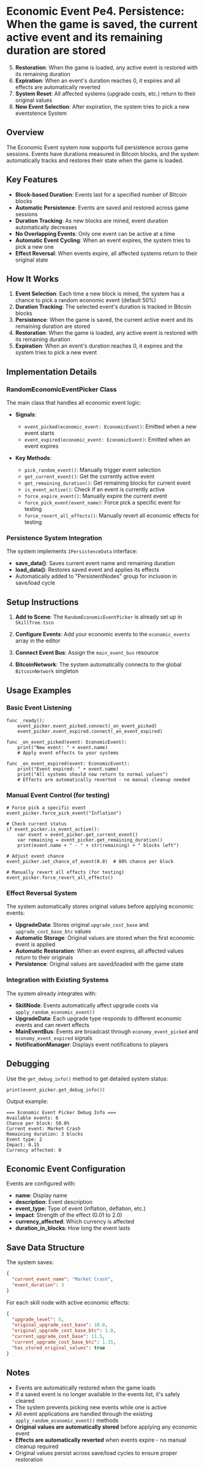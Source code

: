 # Economic Event Pe4. **Persistence**: When the game is saved, the current active event and its remaining duration are stored
5. **Restoration**: When the game is loaded, any active event is restored with its remaining duration
6. **Expiration**: When an event's duration reaches 0, it expires and all effects are automatically reverted
7. **System Reset**: All affected systems (upgrade costs, etc.) return to their original values
8. **New Event Selection**: After expiration, the system tries to pick a new eventstence System

## Overview

The Economic Event system now supports full persistence across game sessions. Events have durations measured in Bitcoin blocks, and the system automatically tracks and restores their state when the game is loaded.

## Key Features

- **Block-based Duration**: Events last for a specified number of Bitcoin blocks
- **Automatic Persistence**: Events are saved and restored across game sessions
- **Duration Tracking**: As new blocks are mined, event duration automatically decreases
- **No Overlapping Events**: Only one event can be active at a time
- **Automatic Event Cycling**: When an event expires, the system tries to pick a new one
- **Effect Reversal**: When events expire, all affected systems return to their original state

## How It Works

1. **Event Selection**: Each time a new block is mined, the system has a chance to pick a random economic event (default 50%)
2. **Duration Tracking**: The selected event's duration is tracked in Bitcoin blocks
3. **Persistence**: When the game is saved, the current active event and its remaining duration are stored
4. **Restoration**: When the game is loaded, any active event is restored with its remaining duration
5. **Expiration**: When an event's duration reaches 0, it expires and the system tries to pick a new event

## Implementation Details

### RandomEconomicEventPicker Class

The main class that handles all economic event logic:

- **Signals**:
  - `event_picked(economic_event: EconomicEvent)`: Emitted when a new event starts
  - `event_expired(economic_event: EconomicEvent)`: Emitted when an event expires

- **Key Methods**:
  - `pick_random_event()`: Manually trigger event selection
  - `get_current_event()`: Get the currently active event
  - `get_remaining_duration()`: Get remaining blocks for current event
  - `is_event_active()`: Check if an event is currently active
  - `force_expire_event()`: Manually expire the current event
  - `force_pick_event(event_name)`: Force pick a specific event for testing
  - `force_revert_all_effects()`: Manually revert all economic effects for testing

### Persistence System Integration

The system implements `IPersistenceData` interface:

- **save_data()**: Saves current event name and remaining duration
- **load_data()**: Restores saved event and applies its effects
- Automatically added to "PersistentNodes" group for inclusion in save/load cycle

## Setup Instructions

1. **Add to Scene**: The `RandomEconomicEventPicker` is already set up in `SkillTree.tscn`

2. **Configure Events**: Add your economic events to the `economic_events` array in the editor

3. **Connect Event Bus**: Assign the `main_event_bus` resource

4. **BitcoinNetwork**: The system automatically connects to the global `BitcoinNetwork` singleton

## Usage Examples

### Basic Event Listening

```gdscript
func _ready():
    event_picker.event_picked.connect(_on_event_picked)
    event_picker.event_expired.connect(_on_event_expired)

func _on_event_picked(event: EconomicEvent):
    print("New event: " + event.name)
    # Apply event effects to your systems

func _on_event_expired(event: EconomicEvent):
    print("Event expired: " + event.name)
    print("All systems should now return to normal values")
    # Effects are automatically reverted - no manual cleanup needed
```

### Manual Event Control (for testing)

```gdscript
# Force pick a specific event
event_picker.force_pick_event("Inflation")

# Check current status
if event_picker.is_event_active():
    var event = event_picker.get_current_event()
    var remaining = event_picker.get_remaining_duration()
    print(event.name + " - " + str(remaining) + " blocks left")

# Adjust event chance
event_picker.set_chance_of_event(0.8)  # 80% chance per block

# Manually revert all effects (for testing)
event_picker.force_revert_all_effects()
```

### Effect Reversal System

The system automatically stores original values before applying economic events:

- **UpgradeData**: Stores original `upgrade_cost_base` and `upgrade_cost_base_btc` values
- **Automatic Storage**: Original values are stored when the first economic event is applied
- **Automatic Restoration**: When an event expires, all affected values return to their originals
- **Persistence**: Original values are saved/loaded with the game state

### Integration with Existing Systems

The system already integrates with:

- **SkillNode**: Events automatically affect upgrade costs via `apply_random_economic_event()`
- **UpgradeData**: Each upgrade type responds to different economic events and can revert effects
- **MainEventBus**: Events are broadcast through `economy_event_picked` and `economy_event_expired` signals
- **NotificationManager**: Displays event notifications to players

## Debugging

Use the `get_debug_info()` method to get detailed system status:

```gdscript
print(event_picker.get_debug_info())
```

Output example:
```
=== Economic Event Picker Debug Info ===
Available events: 6
Chance per block: 50.0%
Current event: Market Crash
Remaining duration: 3 blocks
Event type: 2
Impact: 0.15
Currency affected: 0
```

## Economic Event Configuration

Events are configured with:

- **name**: Display name
- **description**: Event description
- **event_type**: Type of event (inflation, deflation, etc.)
- **impact**: Strength of the effect (0.01 to 2.0)
- **currency_affected**: Which currency is affected
- **duration_in_blocks**: How long the event lasts

## Save Data Structure

The system saves:
```json
{
  "current_event_name": "Market Crash",
  "event_duration": 3
}
```

For each skill node with active economic effects:
```json
{
  "upgrade_level": 5,
  "original_upgrade_cost_base": 10.0,
  "original_upgrade_cost_base_btc": 1.0,
  "current_upgrade_cost_base": 11.5,
  "current_upgrade_cost_base_btc": 1.15,
  "has_stored_original_values": true
}
```

## Notes

- Events are automatically restored when the game loads
- If a saved event is no longer available in the events list, it's safely cleared
- The system prevents picking new events while one is active
- All event applications are handled through the existing `apply_random_economic_event()` methods
- **Original values are automatically stored** before applying any economic event
- **Effects are automatically reverted** when events expire - no manual cleanup required
- Original values persist across save/load cycles to ensure proper restoration
